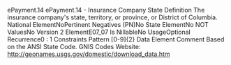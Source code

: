 

ePayment.14
ePayment.14 - Insurance Company State
Definition
The insurance company's state, territory, or province, or District of Columbia.
National ElementNoPertinent Negatives (PN)No
State ElementNo
NOT ValuesNo
Version 2 ElementE07_07
Is NillableNo
UsageOptional
Recurrence0 : 1
Constraints
Pattern
[0-9]{2}
Data Element Comment
Based on the ANSI State Code.
GNIS Codes Website: http://geonames.usgs.gov/domestic/download_data.htm